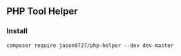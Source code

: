 ## PHP Tool Helper

### Install

```shell
composer require jason0727/php-helper --dev dev-master
```